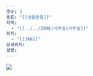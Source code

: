 ```yaml
---
갯수: 3
종류: "[[생활용품]]"
지역:
  - "[[../../ZONE/사무실|사무실]]"
위치:
  - "[[JAN]]"
상세위치: 
설명:
---
```

![](http://192.168.50.22/devices/250419_IMG_0003.jpeg)


